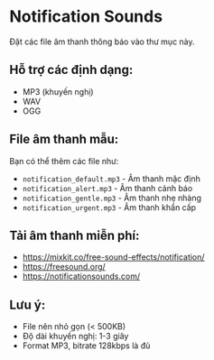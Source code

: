 # Notification Sounds

Đặt các file âm thanh thông báo vào thư mục này.

## Hỗ trợ các định dạng:
- MP3 (khuyến nghị)
- WAV
- OGG

## File âm thanh mẫu:
Bạn có thể thêm các file như:
- `notification_default.mp3` - Âm thanh mặc định
- `notification_alert.mp3` - Âm thanh cảnh báo
- `notification_gentle.mp3` - Âm thanh nhẹ nhàng
- `notification_urgent.mp3` - Âm thanh khẩn cấp

## Tải âm thanh miễn phí:
- https://mixkit.co/free-sound-effects/notification/
- https://freesound.org/
- https://notificationsounds.com/

## Lưu ý:
- File nên nhỏ gọn (< 500KB)
- Độ dài khuyến nghị: 1-3 giây
- Format MP3, bitrate 128kbps là đủ
